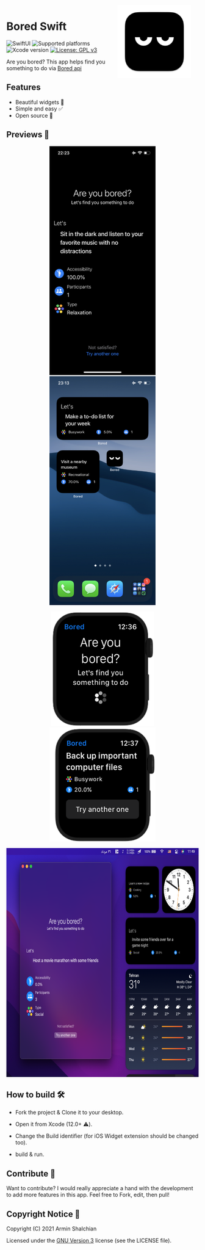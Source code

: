 <img src="Shared/Assets.xcassets/AppIcon.appiconset/icon_512x512@2x.png" width="192" align="right" hspace="20" />

Bored Swift
======
![SwiftUI](https://img.shields.io/badge/SwiftUI-black?logo=swift)
![Supported platforms](https://img.shields.io/badge/Platform%20Compatibility-iOS%20|%20macOS|%20watchOS-red?logo=apple&?color=red)
![Xcode version](https://img.shields.io/badge/Xcode%2012+-black?logo=xcode)
[![License: GPL v3](https://img.shields.io/badge/License-GPL%20v3-blue.svg)](https://github.com/Rminsh/BoredSwift/blob/master/LICENSE)

Are you bored? This app helps find you something to do via [Bored api](https://www.boredapi.com/)



## Features
- Beautiful widgets 📅
- Simple and easy ✅
- Open source 📱


## Previews 📱

<p align="center">
  <img src="Preview/preview_1.PNG" height="600"/>
  <img src="Preview/preview_2.PNG" height="600"/>
</p>
<p align="center">
  <img src="Preview/preview_4.PNG" height="300"/>
  <img src="Preview/preview_5.PNG" height="300"/>
</p>
<p align="center">
  <img src="Preview/preview_3.PNG" height="600"/>
</p>




## How to build 🛠

- Fork the project & Clone it to your desktop.

- Open it from Xcode (12.0+ ⚠️).

- Change  the Build identifier (for iOS Widget extension should be changed too).

- build & run.



## Contribute 🧩

Want to contribute? I would really appreciate a hand with the development to add more features in this app.
Feel free to Fork, edit, then pull!



## Copyright Notice 📝

Copyright (C) 2021 Armin Shalchian

Licensed under the [GNU Version 3](https://www.gnu.org/licenses/gpl-3.0.en.html) license (see the LICENSE file).
